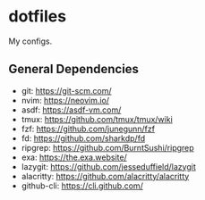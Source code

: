# dotfiles
My configs.

## General Dependencies
- git: https://git-scm.com/
- nvim: https://neovim.io/
- asdf: https://asdf-vm.com/
- tmux: https://github.com/tmux/tmux/wiki
- fzf: https://github.com/junegunn/fzf
- fd: https://github.com/sharkdp/fd
- ripgrep: https://github.com/BurntSushi/ripgrep
- exa: https://the.exa.website/
- lazygit: https://github.com/jesseduffield/lazygit
- alacritty: https://github.com/alacritty/alacritty
- github-cli: https://cli.github.com/
